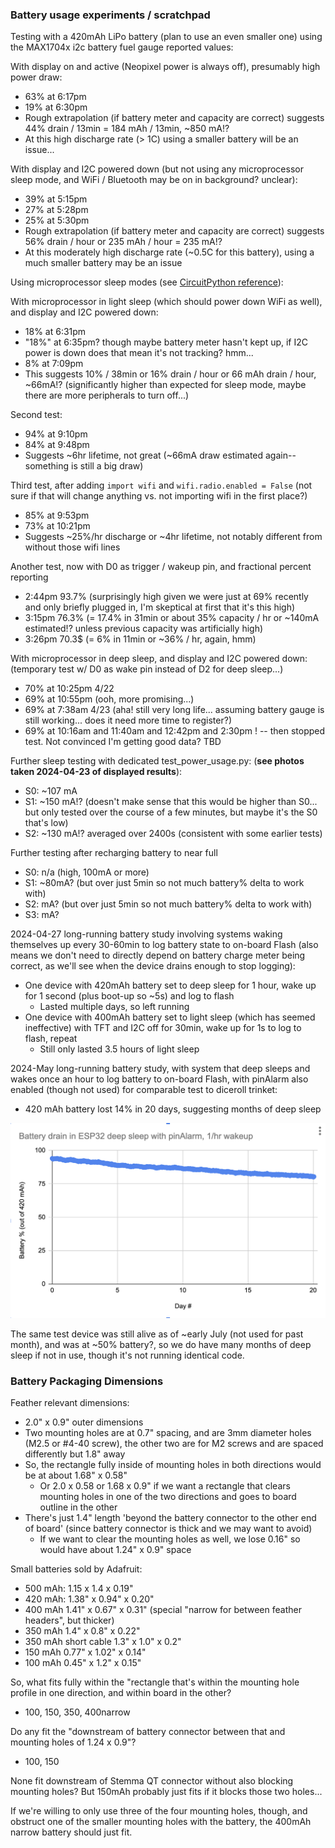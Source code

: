 ### Battery usage experiments / scratchpad

Testing with a 420mAh LiPo battery (plan to use an even smaller one) using the MAX1704x i2c battery fuel gauge reported values:

With display on and active (Neopixel power is always off), presumably high power draw:
* 63% at 6:17pm
* 19% at 6:30pm
* Rough extrapolation (if battery meter and capacity are correct) suggests 44% drain / 13min = 184 mAh / 13min, ~850 mA!?
* At this high discharge rate (> 1C) using a smaller battery will be an issue...

With display and I2C powered down (but not using any microprocessor sleep mode, and WiFi / Bluetooth may be on in background? unclear):
* 39% at 5:15pm
* 27% at 5:28pm
* 25% at 5:30pm
* Rough extrapolation (if battery meter and capacity are correct) suggests 56% drain / hour or 235 mAh / hour = 235 mA!?
* At this moderately high discharge rate (~0.5C for this battery), using a much smaller battery may be an issue

Using microprocessor sleep modes (see [CircuitPython reference](https://learn.adafruit.com/deep-sleep-with-circuitpython/alarms-and-sleep)):

With microprocessor in light sleep (which should power down WiFi as well), and display and I2C powered down:
* 18% at 6:31pm
* "18%" at 6:35pm? though maybe battery meter hasn't kept up, if I2C power is down does that mean it's not tracking? hmm...
* 8% at 7:09pm
* This suggests 10% / 38min or 16% drain / hour or 66 mAh drain / hour, ~66mA!? (significantly higher than expected for sleep mode, maybe there are more peripherals to turn off...)

Second test:
* 94% at 9:10pm
* 84% at 9:48pm
* Suggests ~6hr lifetime, not great (~66mA draw estimated again-- something is still a big draw)

Third test, after adding `import wifi` and `wifi.radio.enabled = False` (not sure if that will change anything vs. not importing wifi in the first place?)
* 85% at 9:53pm
* 73% at 10:21pm
* Suggests ~25%/hr discharge or ~4hr lifetime, not notably different from without those wifi lines

Another test, now with D0 as trigger / wakeup pin, and fractional percent reporting
* 2:44pm 93.7% (surprisingly high given we were just at 69% recently and only briefly plugged in, I'm skeptical at first that it's this high)
* 3:15pm 76.3% (= 17.4% in 31min or about 35% capacity / hr or ~140mA estimated!? unless previous capacity was artificially high)
* 3:26pm 70.3$ (= 6% in 11min or ~36% / hr, again, hmm)

With microprocessor in deep sleep, and display and I2C powered down: (temporary test w/ D0 as wake pin instead of D2 for deep sleep...)
* 70% at 10:25pm 4/22
* 69% at 10:55pm (ooh, more promising...)
* 69% at 7:38am 4/23 (aha! still very long life... assuming battery gauge is still working... does it need more time to register?)
* 69% at 10:16am and 11:40am and 12:42pm and 2:30pm ! -- then stopped test. Not convinced I'm getting good data? TBD

Further sleep testing with dedicated test_power_usage.py: (**see photos taken 2024-04-23 of displayed results**):
* S0: ~107 mA
* S1: ~150 mA!? (doesn't make sense that this would be higher than S0... but only tested over the course of a few minutes, but maybe it's the S0 that's low)
* S2: ~130 mA!? averaged over 2400s (consistent with some earlier tests)

Further testing after recharging battery to near full
* S0: n/a (high, 100mA or more)
* S1: ~80mA? (but over just 5min so not much battery% delta to work with) 
* S2: mA? (but over just 5min so not much battery% delta to work with) 
* S3: mA? 

2024-04-27 long-running battery study involving systems waking themselves up every 30-60min to log battery state to on-board Flash (also means we don't need to directly depend on battery charge meter being correct, as we'll see when the device drains enough to stop logging):
* One device with 420mAh battery set to deep sleep for 1 hour, wake up for 1 second (plus boot-up so ~5s) and log to flash
  * Lasted multiple days, so left running
* One device with 400mAh battery set to light sleep (which has seemed ineffective) with TFT and I2C off for 30min, wake up for 1s to log to flash, repeat
  * Still only lasted 3.5 hours of light sleep

2024-May long-running battery study, with system that deep sleeps and wakes once an hour to log battery to on-board Flash, with pinAlarm also enabled (though not used) for comparable test to diceroll trinket:
* 420 mAh battery lost 14% in 20 days, suggesting months of deep sleep

![alt text](bat_chart1.png)

The same test device was still alive as of ~early July (not used for past month), and was at ~50% battery?, so we do have many months of deep sleep if not in use, though it's not running identical code.

### Battery Packaging Dimensions

Feather relevant dimensions:
* 2.0" x 0.9" outer dimensions
* Two mounting holes are at 0.7" spacing, and are 3mm diameter holes (M2.5 or #4-40 screw), the other two are for M2 screws and are spaced differently but 1.8" away
* So, the rectangle fully inside of mounting holes in both directions would be at about 1.68" x 0.58"
  * Or 2.0 x 0.58 or 1.68 x 0.9" if we want a rectangle that clears mounting holes in one of the two directions and goes to board outline in the other
* There's just 1.4" length 'beyond the battery connector to the other end of board' (since battery connector is thick and we may want to avoid)
  * If we want to clear the mounting holes as well, we lose 0.16" so would have about 1.24" x 0.9" space

Small batteries sold by Adafruit:
* 500 mAh: 1.15 x 1.4 x 0.19"
* 420 mAh: 1.38" x 0.94" x 0.20"
* 400 mAh 1.41" x 0.67" x 0.31" (special "narrow for between feather headers", but thicker)
* 350 mAh  1.4" x 0.8" x 0.22"
* 350 mAh short cable  1.3" x 1.0" x 0.2"
* 150 mAh  0.77" x 1.02" x 0.14"
* 100 mAh  0.45" x 1.2" x 0.15"

So, what fits fully within the "rectangle that's within the mounting hole profile in one direction, and within board in the other?
* 100, 150, 350, 400narrow

Do any fit the "downstream of battery connector between that and mounting holes of 1.24 x 0.9"?
* 100, 150

None fit downstream of Stemma QT connector without also blocking mounting holes? But 150mAh probably just fits if it blocks those two holes...

If we're willing to only use three of the four mounting holes, though, and obstruct one of the smaller mounting holes with the battery, the 400mAh narrow battery should just fit.
